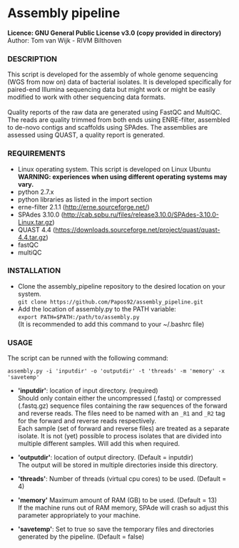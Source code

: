 # Assembly pipeline

**Licence:	GNU General Public License v3.0 (copy provided in directory)**<br />
Author:		Tom van Wijk - RIVM Bilthoven<br />

### DESCRIPTION

This script is developed for the assembly of whole genome sequencing
(WGS from now on) data of bacterial isolates. It is developed
specifically for paired-end Illumina sequencing data but might work
or might be easily modified to work with other sequencing data formats.<br /><br />
Quality reports of the raw data are generated using FastQC and MultiQC.
The reads are quality trimmed from both ends using ENRE-filter,
assembled to de-novo contigs and scaffolds using SPAdes.
The assemblies are assessed using QUAST, a quality report is generated.

### REQUIREMENTS

-	Linux operating system. This script is developed on Linux Ubuntu<br />
	**WARNING: experiences when using different operating systems may vary.**
-	python 2.7.x
-	python libraries as listed in the import section
-	erne-filter 2.1.1 (http://erne.sourceforge.net/)
-	SPAdes 3.10.0 (http://cab.spbu.ru/files/release3.10.0/SPAdes-3.10.0-Linux.tar.gz)
-	QUAST 4.4 (https://downloads.sourceforge.net/project/quast/quast-4.4.tar.gz)
-	fastQC
-	multiQC

### INSTALLATION

-	Clone the assembly_pipeline repository to the desired location on your system.<br />
	`git clone https://github.com/Papos92/assembly_pipeline.git`
-	Add the location of assembly.py to the PATH variable:<br />
	`export PATH=$PATH:/path/to/assembly.py`<br />
	(It is recommended to add this command to your ~/.bashrc file)

### USAGE

The script can be runned with the following command:<br />

`assembly.py -i 'inputdir' -o 'outputdir' -t 'threads' -m 'memory' -x 'savetemp'`

-	**'inputdir'**: location of input directory. (required)<br />
	Should only contain either the uncompressed (.fastq)
	or compressed (.fastq.gz) sequence files containing the
	raw sequences of the forward and reverse reads.
	The files need to be named with an `_R1` and `_R2` tag
	for the forward and reverse reads respectively.<br />
	Each sample (set of forward and reverse files) are
	treated as a separate isolate. It is not (yet) possible
	to process isolates that are divided into multiple
	different samples. Will add this when required.

-	**'outputdir'**: location of output directory. (Default = inputdir)<br />
	The output will be stored in multiple directories inside
	this directory.

-	**'threads'**: Number of threads (virtual cpu cores) to be used. (Default = 4)

-	**'memory'** Maximum amount of RAM (GB) to be used. (Default = 13)<br />
	If the machine runs out of RAM memory, SPAde will crash
	so adjust this parameter appropriately to your machine.

-	**'savetemp'**: Set to true so save the temporary files and
	directories generated by the pipeline. (Default = false)


